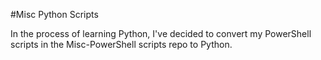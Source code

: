 #Misc Python Scripts

In the process of learning Python, I've decided to convert my PowerShell scripts in the Misc-PowerShell scripts repo to Python.